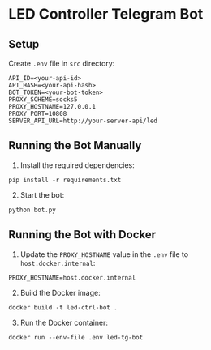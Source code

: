 # LED Controller Telegram Bot

## Setup
Create `.env` file in `src` directory:
```
API_ID=<your-api-id>
API_HASH=<your-api-hash>
BOT_TOKEN=<your-bot-token>
PROXY_SCHEME=socks5
PROXY_HOSTNAME=127.0.0.1
PROXY_PORT=10808
SERVER_API_URL=http://your-server-api/led
```

## Running the Bot Manually
1. Install the required dependencies:
```
pip install -r requirements.txt
```
2. Start the bot:
```
python bot.py
```

## Running the Bot with Docker
1. Update the `PROXY_HOSTNAME` value in the `.env` file to `host.docker.internal`:
```
PROXY_HOSTNAME=host.docker.internal
```
2. Build the Docker image:
```
docker build -t led-ctrl-bot .
```
3. Run the Docker container:
```
docker run --env-file .env led-tg-bot 
```
